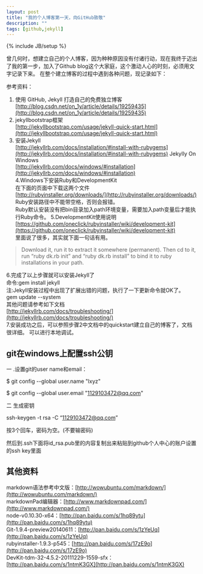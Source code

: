 ```yaml
---
layout: post
title: "我的个人博客第一天，向GitHub致敬"
description: ""
tags: [github,jekyll]
---
```

{% include JB/setup %}

曾几何时，想建立自己的个人博客，因为种种原因没有付诸行动，现在我终于迈出了我的第一步，加入了Github blog这个大家庭，这个激动人心的时刻，必须用文字记录下来。
在整个建立博客的过程中遇到各种问题，现记录如下：
<!--break-->
参考资料：<br>
1. 使用 GitHub, Jekyll 打造自己的免费独立博客<br>
[http://blog.csdn.net/on_1y/article/details/19259435](http://blog.csdn.net/on_1y/article/details/19259435)<br>
2. jekyllbootstrap框架<br>
[http://jekyllbootstrap.com/usage/jekyll-quick-start.html](http://jekyllbootstrap.com/usage/jekyll-quick-start.html)<br>
3. 安装Jekyll<br>
[http://jekyllrb.com/docs/installation/#install-with-rubygems](http://jekyllrb.com/docs/installation/#install-with-rubygems)
Jekylly On Windows<br>
[http://jekyllrb.com/docs/windows/#installation](http://jekyllrb.com/docs/windows/#installation)<br>
4.Windows下安装Ruby和DevelopmentKit<br>
在下面的页面中下载这两个文件<br>
[http://rubyinstaller.org/downloads/](http://rubyinstaller.org/downloads/)<br>
Ruby安装路径中不能带空格，否则会报错。<br>
Ruby默认安装没有把bin目录加入path环境变量，需要加入path变量后才能执行Ruby命令。
5.DevelopmentKit使用说明<br>
[https://github.com/oneclick/rubyinstaller/wiki/development-kit](https://github.com/oneclick/rubyinstaller/wiki/development-kit)<br>
里面说了很多，其实就下面一句话有用。

> Download it, run it to extract it somewhere (permanent). Then cd to it, run “ruby dk.rb init” and “ruby dk.rb install” to bind it to ruby installations in your path.<br>

6.完成了以上步骤就可以安装Jekyll了<br>
命令:gem install jekyll<br>
注:Jekyll安装过程中出现了扩展出错的问题，执行了一下更新命令就OK了。<br>
gem update --system<br>
其他问题请参考如下文档<br>
[http://jekyllrb.com/docs/troubleshooting/](http://jekyllrb.com/docs/troubleshooting/)<br>
7.安装成功之后，可以参照步骤2中文档中的quickstart建立自己的博客了，文档很详细。
可以进行本地调试。<br>


## git在windows上配置ssh公钥 ##
 
一 .设置git的user name和email：
 
$ git config --global user.name "lxyz"
 
$ git config --global user.email "1129103472@qq.com"
 
二 生成密钥
 
ssh-keygen -t rsa -C “1129103472@qq.com”
 
 按3个回车，密码为空。(不要输密码)
 
然后到.ssh下面将id_rsa.pub里的内容复制出来粘贴到github个人中心的账户设置的ssh key里面

## 其他资料
markdown语法参考中文版：[http://wowubuntu.com/markdown/](http://wowubuntu.com/markdown/)<br>
markdownPad编辑器：[http://www.markdownpad.com/](http://www.markdownpad.com/)<br>
node-v0.10.30-x64：[http://pan.baidu.com/s/1hq89ytu](http://pan.baidu.com/s/1hq89ytu)<br>
Git-1.9.4-preview20140611：[http://pan.baidu.com/s/1zYeUq](http://pan.baidu.com/s/1zYeUq)<br>
rubyinstaller-1.9.3-p545：[http://pan.baidu.com/s/17zE9o](http://pan.baidu.com/s/17zE9o)<br>
DevKit-tdm-32-4.5.2-20111229-1559-sfx：[http://pan.baidu.com/s/1ntmK3GX](http://pan.baidu.com/s/1ntmK3GX)<br>
